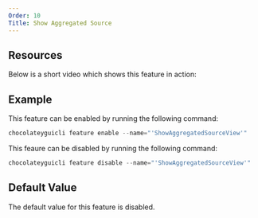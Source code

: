 ```yaml
---
Order: 10
Title: Show Aggregated Source
---
```


## Resources

Below is a short video which shows this feature in action:

## Example

This feature can be enabled by running the following command:

```powershell
chocolateyguicli feature enable --name="'ShowAggregatedSourceView'"
```

This feaure can be disabled by running the following command:

```powershell
chocolateyguicli feature disable --name="'ShowAggregatedSourceView'"
```

## Default Value

The default value for this feature is disabled.
